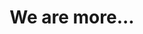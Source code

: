 ---
pid: rs210
title: We are more...
location_transcription: 
coordinates: "[-75.171900998091, 39.949292821429]"
zipcode: '19504'
gen_neighborhood: 
neighborhood: 
outside_phl: 'Barto PA '
age: '46'
age_range: 40-49
instagram: 
image_file_name: rs_210.jpg
proposal_transcription: |-
  Birthdates of Famous Women
  KRISTEN 1 8 15 55 27 312 562
  Name coming through a number showing we are more than numbers.
topic: Uplifting,Women
topic_summary: 0, 0
type: Sculpture Statue,Image
keywords_other: 
credit: Holly DeZaco
image_labels: 
twitter: 
facebook: 
permalink: "/monuments/rs210/"
layout: item-page
---